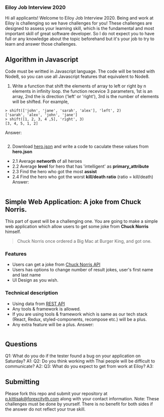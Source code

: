 ### Eiloy Job Interview 2020
Hi all applicants! Welcome to Eiloy Job Interview 2020. Being and work at Eiloy is challenging so we have challenges for you! These challenges are designed to assess your learning skill, which is the fundamental and most important skill of great software developer. So I do not expect you to have full or any knowledge about the topic beforehand but it's your job to try to learn and answer those challenges.
## Algorithm in Javascript
Code must be writted in Javascript language. The code will be tested with Node8, so you can use all Javascript features that equivalent to Node8.
1. Write a function that shift the elements of array to left or right by n elements in infinity loop. the function recevice 3 parameters, 1st is an array, 2nd the is direction ('left' or 'right'), 3rd is the number of elements will be shifted. For example,
```
> shift(['john', 'jane', 'sarah', 'alex'], 'left', 2)
['sarah', 'alex', 'john', 'jane']
> shift([1, 2, 3, 4 ,5], 'right', 3)
[3, 4, 5, 1, 2]
```
Answer:
```javascript

```
2. Download [hero.json](https://github.com/aoffy-kku/job-quest-2020/blob/master/hero.json) and write a code to caculate these values from **hero.json**
- 2.1 Average **networth** of all heroes
- 2.2 Average **level** for hero that has 'intelligent' as **primary_attribute**
- 2.3 Find the hero who got the most **assist**
- 2.4 Find the hero who got the worst **kill/death ratio** (ratio = kill/death)
Answer:
```javascript
```
## Simple Web Application: A joke from Chuck Norris.
This part of quest will be a challenging one. You are going to make a simple web application which allow users to get some joke from **Chuck Norris** himself.
> Chuck Norris once ordered a Big Mac at Burger King, and got one.
### Features
- Users can get a joke from [Chuck Norris API](http://www.icndb.com/api/)
- Users has options to change number of result jokes, user's first name and last name
- UI Design as you wish.
### Technical description
- Using data from [REST API](http://www.icndb.com/api/)
- Any tools & framework is allowed.
- If you are using tools & framework which is same as our tech stack (React, Redux, styled-components, recompose etc.) will be a plus.
- Any extra feature will be a plus.
Answer:
```

```
## Questions
Q1: What do you do if the tester found a bug on your application on Saturday?
A1:
Q2: Do you think working with Thai people will be difficult to communicate?
A2:
Q3: What do you expect to get from work at Eiloy?
A3:
## Submitting
Please fork this repo and submit your repository at p.kittisak@forexcityth.com along with your contact information.
Note: These challenges must be done by yourself. There is no benefit for both sides if the answer do not reflect your true skill.